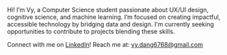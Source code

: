 Hi! I’m Vy, a Computer Science student passionate about UX/UI design, cognitive science, and machine learning. I’m focused on creating impactful, accessible technology by bridging data and design. I'm currently seeking opportunities to contribute to projects blending these skills.

Connect with me on [LinkedIn](https://www.linkedin.com/in/yourprofile)!
Reach me at: vy.dang6768@gmail.com
